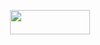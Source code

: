 <p align="center"><img src="https://rawgit.com/muugumuugu/testing/test/svgs/32737e0a8d5a4cf32ba3ab1b74902ab7.svg?invert_in_darkmode" align=middle width=127.9847844pt height=39.452455349999994pt/></p>